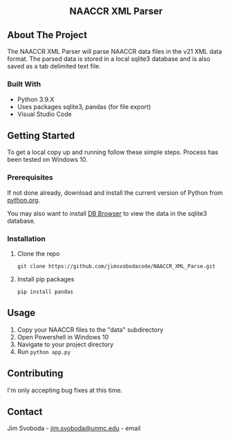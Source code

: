 <p align="center">

  <h2 align="center">NAACCR XML Parser</h3>

  <p align="center">

  </p>
</p>


<!-- ABOUT THE PROJECT -->
## About The Project


The NAACCR XML Parser will parse NAACCR data files in the v21 XML data format.  The parsed data is stored in a local sqlite3 database and is also saved as a tab delimited text file.


### Built With

* Python 3.9.X
* Uses packages sqlite3, pandas (for file export)
* Visual Studio Code


<!-- GETTING STARTED -->
## Getting Started

To get a local copy up and running follow these simple steps.  Process has been tested on Windows 10.

### Prerequisites

If not done already, download and install the current version of Python from [python.org](https://www.python.org/).

You may also want to install [DB Browser](https://sqlitebrowser.org/) to view the data in the sqlite3 database.


### Installation

1. Clone the repo
   ```
   git clone https://github.com/jimsvobodacode/NAACCR_XML_Parse.git
   ```
2. Install pip packages
   ```
   pip install pandas
   ```


<!-- USAGE EXAMPLES -->
## Usage

1. Copy your NAACCR files to the "data" subdirectory
2. Open Powershell in Windows 10
3. Navigate to your project directory
4. Run ```python app.py```


<!-- CONTRIBUTING -->
## Contributing

I'm only accepting bug fixes at this time.




<!-- CONTACT -->
## Contact

Jim Svoboda - jim.svoboda@unmc.edu - email
